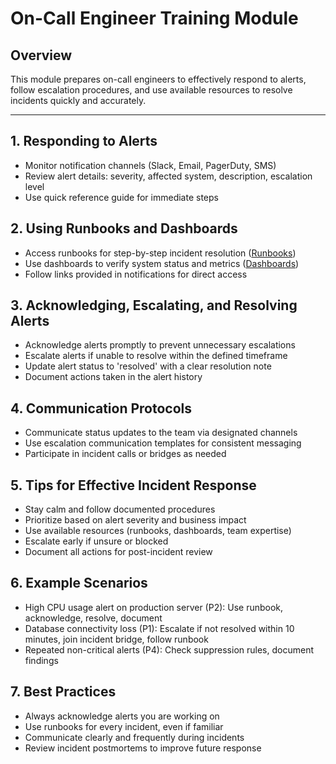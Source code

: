 # On-Call Engineer Training Module

## Overview
This module prepares on-call engineers to effectively respond to alerts, follow escalation procedures, and use available resources to resolve incidents quickly and accurately.

---

## 1. Responding to Alerts
- Monitor notification channels (Slack, Email, PagerDuty, SMS)
- Review alert details: severity, affected system, description, escalation level
- Use quick reference guide for immediate steps

## 2. Using Runbooks and Dashboards
- Access runbooks for step-by-step incident resolution ([Runbooks](https://runbooks.example.com/))
- Use dashboards to verify system status and metrics ([Dashboards](https://grafana.example.com/))
- Follow links provided in notifications for direct access

## 3. Acknowledging, Escalating, and Resolving Alerts
- Acknowledge alerts promptly to prevent unnecessary escalations
- Escalate alerts if unable to resolve within the defined timeframe
- Update alert status to 'resolved' with a clear resolution note
- Document actions taken in the alert history

## 4. Communication Protocols
- Communicate status updates to the team via designated channels
- Use escalation communication templates for consistent messaging
- Participate in incident calls or bridges as needed

## 5. Tips for Effective Incident Response
- Stay calm and follow documented procedures
- Prioritize based on alert severity and business impact
- Use available resources (runbooks, dashboards, team expertise)
- Escalate early if unsure or blocked
- Document all actions for post-incident review

## 6. Example Scenarios
- High CPU usage alert on production server (P2): Use runbook, acknowledge, resolve, document
- Database connectivity loss (P1): Escalate if not resolved within 10 minutes, join incident bridge, follow runbook
- Repeated non-critical alerts (P4): Check suppression rules, document findings

## 7. Best Practices
- Always acknowledge alerts you are working on
- Use runbooks for every incident, even if familiar
- Communicate clearly and frequently during incidents
- Review incident postmortems to improve future response 
